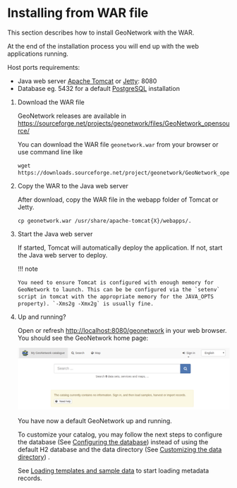 # Installing from WAR file

This section describes how to install GeoNetwork with the WAR.

At the end of the installation process you will end up with the web applications running.

Host ports requirements:

-   Java web server [Apache Tomcat](http://tomcat.apache.org/) or [Jetty](https://www.eclipse.org/jetty/): 8080
-   Database eg. 5432 for a default [PostgreSQL](https://www.postgresql.org/) installation

1.  Download the WAR file

    GeoNetwork releases are available in <https://sourceforge.net/projects/geonetwork/files/GeoNetwork_opensource/>

    You can download the WAR file `geonetwork.war` from your browser or use command line like

    ``` shell
    wget https://downloads.sourceforge.net/project/geonetwork/GeoNetwork_opensource/v3.12.2/geonetwork.war
    ```

2.  Copy the WAR to the Java web server

    After download, copy the WAR file in the webapp folder of Tomcat or Jetty.

    ``` shell
    cp geonetwork.war /usr/share/apache-tomcat{X}/webapps/.
    ```

3.  Start the Java web server

    If started, Tomcat will automatically deploy the application. If not, start the Java web server to deploy.

    !!! note

        You need to ensure Tomcat is configured with enough memory for GeoNetwork to launch. This can be be configured via the `setenv` script in tomcat with the appropriate memory for the JAVA_OPTS property). `-Xms2g -Xmx2g` is usually fine.

4.  Up and running?

    Open or refresh <http://localhost:8080/geonetwork> in your web browser. You should see the GeoNetwork home page:

    ![](img/es-empty.png)

    You have now a default GeoNetwork up and running.

    To customize your catalog, you may follow the next steps to configure the database (See [Configuring the database](configuring-database.md)) instead of using the default H2 database and the data directory (See [Customizing the data directory](customizing-data-directory.md)) .

    See [Loading templates and sample data](loading-samples.md) to start loading metadata records.
